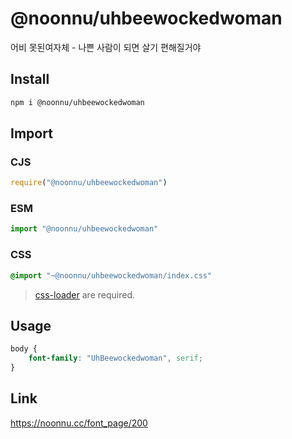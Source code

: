 # @noonnu/uhbeewockedwoman
어비 못된여자체 - 나쁜 사람이 되면 살기 편해질거야

## Install
```sh
npm i @noonnu/uhbeewockedwoman
```
## Import
### CJS
```js
require("@noonnu/uhbeewockedwoman")
```
### ESM
```js
import "@noonnu/uhbeewockedwoman"
```
### CSS 
```css
@import "~@noonnu/uhbeewockedwoman/index.css"
```
> [css-loader](https://github.com/webpack-contrib/css-loader) are required.

## Usage
```css
body {
    font-family: "UhBeewockedwoman", serif;
}
```

## Link
https://noonnu.cc/font_page/200